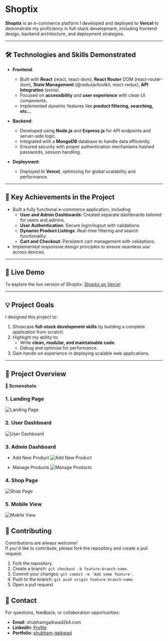 # Shoptix

**Shoptix** is an e-commerce platform I developed and deployed to **Vercel** to demonstrate my proficiency in full-stack development, including frontend design, backend architecture, and deployment strategies.

---

## 🛠️ Technologies and Skills Demonstrated

- **Frontend**:
  - Built with **React** (react, react-dom), **React Router** DOM (react-router-dom), **State Management** (@reduxjs/toolkit, react-redux), **API Integration** (axios).
  - Focused on **accessibility** and **user experience** with clean UI components.
  - Implemented dynamic features like **product filtering, searching, etc...**

- **Backend**:
  - Developed using **Node.js** and **Express.js** for API endpoints and server-side logic.
  - Integrated with a **MongoDB** database to handle data efficiently.
  - Ensured security with proper authentication mechanisms hashed passwords, session handling.

- **Deployment**:
  - Deployed to **Vercel**, optimizing for global scalability and performance.

---

## 🎯 Key Achievements in the Project

- Built a fully functional e-commerce application, including:
  - **User and Admin Dashboards**: Created separate dashboards tailored for users and admins.
  - **User Authentication**: Secure login/logout with validations.
  - **Dynamic Product Listings**: Real-time filtering and search functionality.
  - **Cart and Checkout**: Persistent cart management with validations.
- Implemented responsive design principles to ensure seamless use across devices.

---

## 🚀 Live Demo

To explore the live version of Shoptix: [Shoptix on Vercel](https://shoptix.vercel.app)

---

## 💡 Project Goals

I designed this project to:

1. Showcase **full-stack development skills** by building a complete application from scratch.
2. Highlight my ability to:
   - Write **clean, modular, and maintainable code**.
   - Debug and optimize for performance.
3. Gain hands-on experience in deploying scalable web applications.

---

## 📂 Project Overview
**📸 Screenshots**:
### 1. Landing Page
![Landing Page](https://res.cloudinary.com/dvq3ty46y/image/upload/v1732169569/git%20uploads/ik7lzzab7uiygmc0eo7x.png)

### 2. User Dashboard
![User Dashboard](https://res.cloudinary.com/dvq3ty46y/image/upload/v1732169568/git%20uploads/wzvqgwnosbhla8bwn4cs.png)

### 3. Admin Dashboard
- Add New Product
![Add New Product](https://res.cloudinary.com/dvq3ty46y/image/upload/v1732169568/git%20uploads/emakgpmw6wvuyjjshbog.png)

- Manage Products
![Manage Products](https://res.cloudinary.com/dvq3ty46y/image/upload/v1732169568/git%20uploads/lxqnonm5ophvhnrqxziv.png)

### 4. Shop Page
![Shop Page](https://res.cloudinary.com/dvq3ty46y/image/upload/v1732169569/git%20uploads/lqwvpzelgco1wsswmw2n.png)

### 5. Mobile View
![Mobile View](https://res.cloudinary.com/dvq3ty46y/image/upload/v1732170402/git%20uploads/htm6uthw8piznn7nweai.png)

## 🤝 Contributing

Contributions are always welcome!  
If you'd like to contribute, please fork the repository and create a pull request.  

1. Fork the repository.
2. Create a branch: `git checkout -b feature-branch-name`.
3. Commit your changes: `git commit -m 'Add some feature'`.
4. Push to the branch: `git push origin feature-branch-name`.
5. Open a pull request.

## 📧 Contact

For questions, feedback, or collaboration opportunities:  
- **Email**: shubhamgaikwad2k4.com  
- **LinkedIn**: [Profile](https://www.linkedin.com/in/shubham2k24)  
- **Portfolio**: [shubham-gaikwad](https://shubham-gaikwad.vercel.app)
